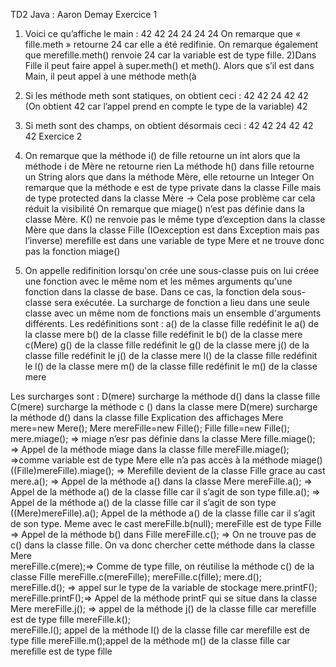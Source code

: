 TD2 Java : Aaron Demay
Exercice 1

1)	Voici ce qu’affiche le main :
42
42
24
24
24
24
On remarque que « fille.meth » retourne 24 car elle a été redifinie.
On remarque également que merefille.meth() renvoie 24 car la variable est de type fille.
2)Dans Fille il peut faire appel à super.meth() et meth(). Alors que s’il est dans Main, il peut appel à une méthode meth(à
3) Si les méthode meth sont statiques, on obtient ceci : 
42
42
24
42
42 (On obtient 42 car l’appel prend en compte le type de la variable)
42
4) Si meth sont des champs, on obtient désormais ceci :
42
42
24
42
42
42
Exercice 2

1)	On remarque que la méthode i() de fille retourne un int alors que la méthode i de Mère ne retourne rien
La méthode h() dans fille retourne un String alors que dans la méthode Mère, elle retourne un Integer
On remarque que la méthode e est de type private dans la classe Fille mais de type protected dans la classe Mère -> Cela pose problème car cela réduit la visibilité 
On remarque que miage() n’est pas définie dans la classe Mère.
K() ne renvoie pas le même type d’exception dans la classe Mère que dans la classe Fille (IOexception est dans Exception mais pas l’inverse)
merefille est dans une variable de type Mere et ne trouve donc pas la fonction miage()

3) On appelle redifinition lorsqu'on crée une sous-classe puis on lui créee une fonction avec le même nom et les mêmes arguments qu'une fonction dans la classe de base. Dans ce cas, la fonction dela sous-classe sera exécutée.
La surcharge de fonction a lieu dans une seule classe avec un même nom de fonctions mais un ensemble d'arguments différents.
Les redéfinitions sont :
a() de la classe fille redéfinit le a() de la classe mere
b() de la classe fille redéfinit le b() de la classe mere
c(Mere) 
g() de la classe fille redéfinit le g() de la classe mere
j() de la classe fille redéfinit le j() de la classe mere
l() de la classe fille redéfinit le l() de la classe mere
m() de la classe fille redéfinit le m() de la classe mere

Les surcharges sont :
D(mere) surcharge la méthode d() dans la classe fille
C(mere) surcharge la méthode  c () dans la classe mere
D(mere) surcharge la méthode d() dans la classe fille
Explication des affichages 
Mere mere=new Mere();
Mere mereFille=new Fille();
Fille fille=new Fille();
mere.miage();	=> miage n’esr pas définie dans la classe Mere
fille.miage(); => Appel de la méthode miage dans la classe fille
mereFille.miage(); =>comme variable est de type Mere elle n’a pas accès à la méthode miage()
((Fille)mereFille).miage(); => Merefille devient de la classe Fille grace au cast
mere.a(); => Appel de la méthode a() dans la classe Mere
mereFille.a();	=> Appel de la méthode a() de la classe fille car il s’agit de son type 
fille.a(); => Appel de la méthode a() de la classe fille car il s’agit de son type 
((Mere)mereFille).a();	Appel de la méthode a() de la classe fille car il s’agit de son type. Meme avec le cast
mereFille.b(null);  mereFille est de type Fille => Appel de la méthode b() dans Fille
mereFille.c(); => On ne trouve pas de c() dans la classe fille. On va donc chercher cette méthode dans la classe Mere	
mereFille.c(mere);=> Comme de type fille, on réutilise la méthode c() de la classe Fille
mereFille.c(mereFille); 
mereFille.c(fille); 
mere.d();	 
mereFille.d(); => appel sur le type de la variable de stockage
mere.printF();	
mereFille.printF();=> Appel de la méthode printF qui se situe dans la classe Mere
mereFille.j();	=> appel de la méthode j() de la classe fille car merefille est de type fille
mereFille.k(); 	
mereFille.l();	appel de la méthode l() de la classe fille car merefille est de type fille
mereFille.m();appel de la méthode m() de la classe fille car merefille est de type fille











